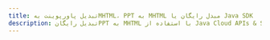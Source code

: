 ---title: تبدیل پاورپوینت بهMHTML، PPT به MHTML مبدل رایگان یا Java SDKdescription: تبدیل رایگانPPT به MHTML با استفاده از Java Cloud APIs & SDK. همچنین اسناد Microsoft PowerPoint را در Cloud ایجاد، ویرایش و رندر کنید.---